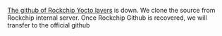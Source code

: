 [The github of Rockchip Yocto layers](https://github.com/rockchip/meta-rockchip) is down. We clone the source from Rockchip internal server. Once Rockchip Github is recovered, we will transfer to the official github
